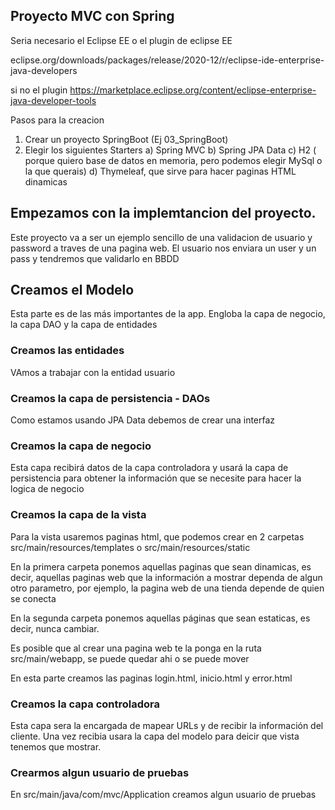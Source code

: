 Proyecto MVC con Spring
-
Seria necesario el Eclipse EE o el plugin de eclipse EE

eclipse.org/downloads/packages/release/2020-12/r/eclipse-ide-enterprise-java-developers

si no el plugin https://marketplace.eclipse.org/content/eclipse-enterprise-java-developer-tools

Pasos para la creacion

1) Crear un proyecto SpringBoot (Ej 03_SpringBoot)
2) Elegir los siguientes Starters
	a) Spring MVC
	b) Spring JPA Data
	c) H2 ( porque quiero base de datos en memoria, pero podemos 	elegir MySql o la que querais)
	d) Thymeleaf, que sirve para hacer paginas HTML dinamicas
	
Empezamos con la implemtancion del proyecto.
-

Este proyecto va a ser un ejemplo sencillo de una validacion de usuario y password a traves de una pagina web. El usuario
nos enviara un user y un pass y tendremos que validarlo en BBDD

## Creamos el Modelo

Esta parte es de las más importantes de la app. Engloba la capa de
negocio, la capa DAO y la capa de entidades

### Creamos las entidades
VAmos a trabajar con la entidad usuario

### Creamos la capa de persistencia - DAOs
Como estamos usando JPA Data debemos de crear una interfaz

### Creamos la capa de negocio
Esta capa recibirá datos de la capa controladora y usará
la capa de persistencia para obtener la información que se
necesite para hacer la logica de negocio

### Creamos la capa de la vista
Para la vista usaremos paginas html, que podemos crear en 2 carpetas
src/main/resources/templates o src/main/resources/static

En la primera carpeta ponemos aquellas paginas que sean dinamicas, es decir, aquellas paginas web que la información a mostrar dependa de algun otro parametro, por ejemplo, la pagina web de una tienda depende de quien se conecta
	
En la segunda carpeta ponemos aquellas páginas que sean
estaticas, es decir, nunca cambiar.

Es posible que al crear una pagina web te la ponga en la ruta
src/main/webapp, se puede quedar ahi o se puede mover

En esta parte creamos las paginas login.html, inicio.html y
error.html

### Creamos la capa controladora
Esta capa sera la encargada de mapear URLs y de recibir la información del cliente. Una vez recibia usara la capa del modelo
para deicir que vista tenemos que mostrar.

### Crearmos algun usuario de pruebas
En src/main/java/com/mvc/Application creamos algun usuario de pruebas

